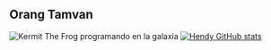 
<h2>Orang Tamvan</h2>

![Kermit The Frog programando en la galaxia](https://i.imgur.com/gOmSTjv.png)
[![Hendy GitHub stats](https://github-readme-stats.vercel.app/api?username=adiarhmn&show_icons=true&theme=transparent)](https://github.com/HendyNurSholeh)
